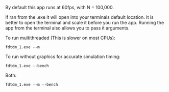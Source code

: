 By default this app runs at 60fps, with N = 100,000.

If ran from the .exe it will open into your terminals default location. It is better to open the terminal and scale it before you run the app. Running the app from the terminal also allows you to pass it arguments.

To run multithreaded (This is slower on most CPUs):
```pwsh
fdtdm_1.exe --m
```

To run without graphics for accurate simulation timing:
```pwsh
fdtdm_1.exe --bench
```

Both:
```pwsh
fdtdm_1.exe --m --bench
```
